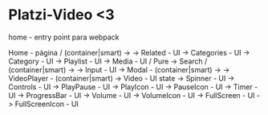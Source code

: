 Platzi-Video <3
==============
home - entry point para webpack

  Home - página / (container|smart)
    -> <!-- Layout - UI -->
      -> Related - UI
      -> Categories - UI
         -> Category - UI
            -> Playlist - UI
               -> Media - UI / Pure
      -> Search / (container|smart)
         -> <!-- Search Layout UI -->
            -> Input - UI
      -> Modal - (container|smart)
        -> <!-- Layout - UI -->
          -> VideoPlayer - (container|smart)
            <!-- Layout -->
             -> Video - UI state
             -> Spinner - UI
             -> Controls - UI
                -> PlayPause - UI
                  -> PlayIcon - UI
                  -> PauseIcon - UI
                -> Timer - UI
                -> ProgressBar - UI
                -> Volume - UI
                  -> VolumeIcon - UI
                -> FullScreen - UI
                  -> FullScreenIcon - UI